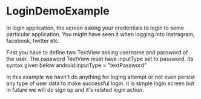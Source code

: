 # LoginDemoExample

In login application, the screen asking your credentials to login to some particular application. 
You might have seen it when logging into Instragram, facebook, twitter etc.

First you have to define two TextView asking username and password of the user. 
The password TextView must have inputType set to password. Its syntax given below 
android:inputType = "textPassword"

In this example we havn't do anything for loging attempt or not even persist any type of user data to make successful login.
it is simple login screen but in future we will do sign up and it's related login action.
